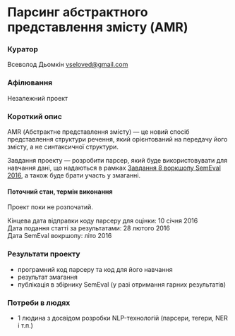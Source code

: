 # Парсинг абстрактного представлення змісту (AMR)

### Куратор

Всеволод Дьомкін <vseloved@gmail.com>

### Афілювання

Незалежний проект

### Короткий опис

AMR (Абстрактне представлення змісту) — це новий спосіб представлення структури речення, який орієнтований на передачу його змісту, а не синтаксичної структури.

Завдання проекту — розробити парсер, який буде використовувати для навчання дані, що надаються в рамках [Завдання 8 воркшопу SemEval 2016](http://alt.qcri.org/semeval2016/task8/), а також буде брати участь у змаганні.

#### Поточний стан, термін виконання

Проект поки не розпочатий.

Кінцева дата відправки коду парсеру для оцінки: 10 січня 2016                                       
Дата подання статті за результатами: 28 лютого 2016                                           
Дата SemEval вокршопу: літо 2016

### Результати проекту

- програмний код парсеру та код для його навчання
- результат змагання
- публікація в збірнику SemEval (у разі отримання гарних результатів)

### Потреби в людях

- 1 людина з досвідом розробки NLP-технологій (парсери, тегери, NER і т.п.)
